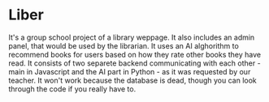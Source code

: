 # Liber
It's a group school project of a library weppage. It also includes an admin panel, that would be used by the librarian. It uses an AI alghorithm to recommend books for users based on how they rate other books they have read. It consists of two separete backend communicating with each other - main in Javascript and the AI part in Python - as it was requested by our teacher. It won't work because the database is dead, though you can look through the code if you really have to.
